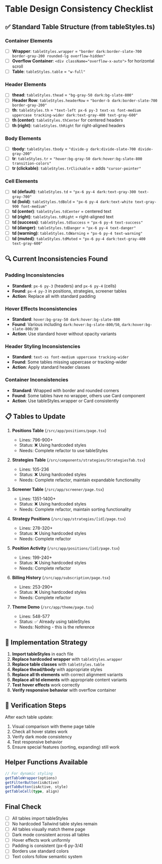 # Table Design Consistency Checklist

## ✅ Standard Table Structure (from tableStyles.ts)

### Container Elements
- [ ] **Wrapper**: `tableStyles.wrapper` = `"border dark:border-slate-700 border-gray-200 rounded-lg overflow-hidden"`
- [ ] **Overflow Container**: `<div className="overflow-x-auto">` for horizontal scroll
- [ ] **Table**: `tableStyles.table` = `"w-full"`

### Header Elements
- [ ] **thead**: `tableStyles.thead` = `"bg-gray-50 dark:bg-slate-800"`
- [ ] **Header Row**: `tableStyles.headerRow` = `"border-b dark:border-slate-700 border-gray-200"`
- [ ] **th**: `tableStyles.th` = `"text-left px-6 py-3 text-xs font-medium uppercase tracking-wider dark:text-gray-400 text-gray-600"`
- [ ] **th (center)**: `tableStyles.thCenter` for centered headers
- [ ] **th (right)**: `tableStyles.thRight` for right-aligned headers

### Body Elements
- [ ] **tbody**: `tableStyles.tbody` = `"divide-y dark:divide-slate-700 divide-gray-200"`
- [ ] **tr**: `tableStyles.tr` = `"hover:bg-gray-50 dark:hover:bg-slate-800 transition-colors"`
- [ ] **tr (clickable)**: `tableStyles.trClickable` = adds `"cursor-pointer"`

### Cell Elements
- [ ] **td (default)**: `tableStyles.td` = `"px-6 py-4 dark:text-gray-300 text-gray-700"`
- [ ] **td (bold)**: `tableStyles.tdBold` = `"px-6 py-4 dark:text-white text-gray-900 font-medium"`
- [ ] **td (center)**: `tableStyles.tdCenter` = centered text
- [ ] **td (right)**: `tableStyles.tdRight` = right-aligned text
- [ ] **td (success)**: `tableStyles.tdSuccess` = `"px-6 py-4 text-success"`
- [ ] **td (danger)**: `tableStyles.tdDanger` = `"px-6 py-4 text-danger"`
- [ ] **td (warning)**: `tableStyles.tdWarning` = `"px-6 py-4 text-warning"`
- [ ] **td (muted)**: `tableStyles.tdMuted` = `"px-6 py-4 dark:text-gray-400 text-gray-600"`

## 🔍 Current Inconsistencies Found

### Padding Inconsistencies
- **Standard**: `px-6 py-3` (headers) and `px-6 py-4` (cells)
- **Found**: `px-4 py-3` in positions, strategies, screener tables
- **Action**: Replace all with standard padding

### Hover Effects Inconsistencies
- **Standard**: `hover:bg-gray-50 dark:hover:bg-slate-800`
- **Found**: Various including `dark:hover:bg-slate-800/50`, `dark:hover:bg-slate-800/30`
- **Action**: Use standard hover without opacity variants

### Header Styling Inconsistencies
- **Standard**: `text-xs font-medium uppercase tracking-wider`
- **Found**: Some tables missing uppercase or tracking-wider
- **Action**: Apply standard header classes

### Container Inconsistencies
- **Standard**: Wrapped with border and rounded corners
- **Found**: Some tables have no wrapper, others use Card component
- **Action**: Use tableStyles.wrapper or Card consistently

## 📋 Tables to Update

1. **Positions Table** (`/src/app/positions/page.tsx`)
   - Lines: 796-900+
   - Status: ❌ Using hardcoded styles
   - Needs: Complete refactor to use tableStyles

2. **Strategies Table** (`/src/components/strategies/StrategiesTab.tsx`)
   - Lines: 105-236
   - Status: ❌ Using hardcoded styles
   - Needs: Complete refactor, maintain expandable functionality

3. **Screener Table** (`/src/app/screener/page.tsx`)
   - Lines: 1351-1400+
   - Status: ❌ Using hardcoded styles
   - Needs: Complete refactor, maintain sorting functionality

4. **Strategy Positions** (`/src/app/strategies/[id]/page.tsx`)
   - Lines: 278-320+
   - Status: ❌ Using hardcoded styles
   - Needs: Complete refactor

5. **Position Activity** (`/src/app/positions/[id]/page.tsx`)
   - Lines: 199-240+
   - Status: ❌ Using hardcoded styles
   - Needs: Complete refactor

6. **Billing History** (`/src/app/subscription/page.tsx`)
   - Lines: 253-290+
   - Status: ❌ Using hardcoded styles
   - Needs: Complete refactor

7. **Theme Demo** (`/src/app/theme/page.tsx`)
   - Lines: 548-577
   - Status: ✅ Already using tableStyles
   - Needs: Nothing - this is the reference

## 🎯 Implementation Strategy

1. **Import tableStyles** in each file
2. **Replace hardcoded wrapper** with `tableStyles.wrapper`
3. **Replace table classes** with `tableStyles.table`
4. **Replace thead/tbody** with appropriate styles
5. **Replace all th elements** with correct alignment variants
6. **Replace all td elements** with appropriate content variants
7. **Test hover effects** work correctly
8. **Verify responsive behavior** with overflow container

## 🔄 Verification Steps

After each table update:
1. Visual comparison with theme page table
2. Check all hover states work
3. Verify dark mode consistency
4. Test responsive behavior
5. Ensure special features (sorting, expanding) still work

## Helper Functions Available

```typescript
// For dynamic styling
getTableWrapper(options)
getFilterButton(isActive)
getTabButton(isActive, style)
getTableCell(type, align)
```

## Final Check
- [ ] All tables import tableStyles
- [ ] No hardcoded Tailwind table styles remain
- [ ] All tables visually match theme page
- [ ] Dark mode consistent across all tables
- [ ] Hover effects work uniformly
- [ ] Padding is consistent (px-6 py-3/4)
- [ ] Borders use standard colors
- [ ] Text colors follow semantic system